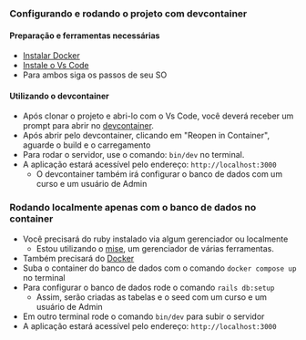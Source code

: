### Configurando e rodando o projeto com devcontainer
#### Preparação e ferramentas necessárias
- [Instalar Docker](https://docs.docker.com/engine/install/)
- [Instale o Vs Code](https://code.visualstudio.com/download)
- Para ambos siga os passos de seu SO
#### Utilizando o devcontainer
- Após clonar o projeto e abri-lo com o Vs Code, você deverá receber um prompt para abrir no [devcontainer](https://containers.dev/).
- Após abrir pelo devcontainer, clicando em "Reopen in Container", aguarde o build e o carregamento
- Para rodar o servidor, use o comando: `bin/dev` no terminal.
- A aplicação estará acessível pelo endereço: `http://localhost:3000`
   - O devcontainer também irá configurar o banco de dados com um curso e um usuário de Admin

### Rodando localmente apenas com o banco de dados no container
- Você precisará do ruby instalado via algum gerenciador ou localmente
  - Estou utilizando o [mise](https://mise.jdx.dev/), um gerenciador de várias ferramentas.
- Também precisará do [Docker](https://docs.docker.com/engine/install/)
- Suba o container do banco de dados com o comando `docker compose up` no terminal
- Para configurar o banco de dados rode o comando `rails db:setup`
  - Assim, serão criadas as tabelas e o seed com um curso e um usuário de Admin
- Em outro terminal rode o comando `bin/dev` para subir o servidor
- A aplicação estará acessível pelo endereço: `http://localhost:3000`
